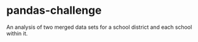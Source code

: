 # pandas-challenge
An analysis of two merged data sets for a school district and each school within it.

